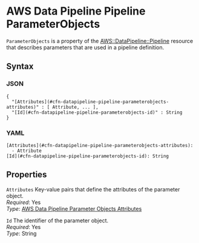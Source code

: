 # AWS Data Pipeline Pipeline ParameterObjects<a name="aws-properties-datapipeline-pipeline-parameterobjects"></a>

`ParameterObjects` is a property of the [AWS::DataPipeline::Pipeline](aws-resource-datapipeline-pipeline.md) resource that describes parameters that are used in a pipeline definition\.

## Syntax<a name="w13ab1c21c10c90c14c23b5"></a>

### JSON<a name="aws-properties-datapipeline-pipeline-parameterobjects-syntax.json"></a>

```
{
  "[Attributes](#cfn-datapipeline-pipeline-parameterobjects-attributes)" : [ Attribute, ... ],
  "[Id](#cfn-datapipeline-pipeline-parameterobjects-id)" : String
}
```

### YAML<a name="aws-properties-datapipeline-pipeline-parameterobjects-syntax.yaml"></a>

```
[Attributes](#cfn-datapipeline-pipeline-parameterobjects-attributes):
  - Attribute
[Id](#cfn-datapipeline-pipeline-parameterobjects-id): String
```

## Properties<a name="w13ab1c21c10c90c14c23b7"></a>

`Attributes`  <a name="cfn-datapipeline-pipeline-parameterobjects-attributes"></a>
Key\-value pairs that define the attributes of the parameter object\.  
*Required*: Yes  
*Type*: [AWS Data Pipeline Parameter Objects Attributes](aws-properties-datapipeline-pipeline-parameterobjects-attributes.md)

`Id`  <a name="cfn-datapipeline-pipeline-parameterobjects-id"></a>
The identifier of the parameter object\.  
*Required*: Yes  
*Type*: String
